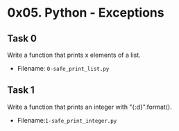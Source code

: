 # 0x05. Python - Exceptions
## Task 0
Write a function that prints x elements of a list.
- Filename: `0-safe_print_list.py`
## Task 1
Write a function that prints an integer with "{:d}".format().
- Filename:`1-safe_print_integer.py`

